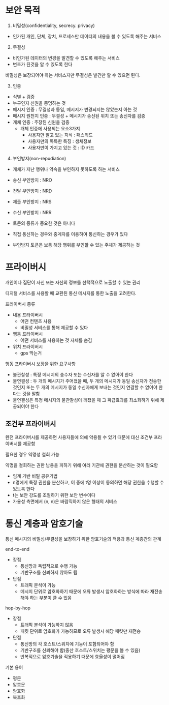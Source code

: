 # 보안 목적
1. 비밀성(confidentiality, secrecy. privacy) 
* 인가된 개인, 단체, 장치, 프로세스만 데이터의 내용을 볼 수 있도록 해주는 서비스

2. 무결성
* 비인가된 데이터의 변경을 발견할 수 있도록 해주는 서비스
* 변조가 된것을 알 수 있도록 한다

비밀성은 보장되어야 하는 서비스지만 무결성은 발견만 할 수 있으면 된다.

3. 인증
* 식별 + 검증
* 누구인지 신원을 증명하는 것
* 메시지 인증 : 무결성과 동일, 메시지가 변경되지는 않았는지 아는 것
* 메시지 원천지 인증 : 무결성 + 메시지가 송신된 위치 또는 송신자를 검증
* 개체 인증 : 주장된 신원을 검증
    * 개체 인증에 사용되는 요소3가지
        * 사용자만 알고 있는 지식 : 패스워드
        * 사용자만의 독특한 특징 : 생체정보
        * 사용자만이 가지고 있는 것 : ID 카드

4. 부인방지(non-repudiation)
* 개체가 지난 행위나 약속을 부인하지 못하도록 하는 서비스
* 송신 부인방지 : NRO
* 전달 부인방지 : NRD
* 제출 부인방지 : NRS
* 수신 부인방지 : NRR

* 토큰의 종류가 중요한 것은 아니다
* 직접 통신하는 경우와 중계자를 이용하여 통신하는 경우가 있다
* 부인방지 토큰은 보통 해당 행위를 부인할 수 있는 주체가 제공하는 것

 
 # 프라이버시
개인이나 집단이 자신 또는 자신의 정보를 선택적으로 노출할 수 있는 권리

디지털 서비스를 사용할 때 교환된 통신 메시지를 통한 노출을 고려한다.

프러이버시 종류
* 내용 프라이버시
    * 어떤 컨텐츠 사용
    * 비밀성 서비스를 통해 제공할 수 있다
* 행동 프라이버시
    * 어떤 서비스를 사용하는 것 자체를 숨김
* 위치 프라이버시
    * gps 막는거


행동 프라이버시 보장을 위한 요구사항
* 불관찰성 : 특정 메시지의 송수자 또는 수신자를 알 수 없어야 한다
* 불연결성 : 두 개의 메시지가 주어졌을 때, 두 개의 메시지가 동일 송신자가 전송한 것인지 또는 두 개의 메시지가 동일 수신자에게 보내는 것인지 연결할 수 없어야 한다는 것을 말함
* 불연결성은 특정 메시지의 불관찰성이 깨졌을 때 그 파급효과를 최소화하기 위해 제공되어야 한다

## 조건부 프라이버시
완전 프라이버시를 제공하면 사용자들에 의해 악용될 수 있기 때문에 대신 조건부 프라이버시를 제공함

필요한 경우 익명성 철회 가능

익명을 철회하는 권한 남용을 피하기 위해 여러 기관에 권한을 분산하는 것이 필요함
* 임계 기반 비밀 공유기법
* n명에게 특정 권한을 분산하고, 이 중에 t명 이상이 동의하면 해당 권한을 수행할 수 있도록 한다
* t는 보안 강도를 조절하기 위한 보안 변수이다
* 가용성 측면에서 (n, n)은 바람직하지 않은 형태의 서비스

# 통신 계층과 암호기술
통신 메시지의 비밀성/무결성을 보장하기 위한 암호기술의 적용과 통신 계층간의 관계

end-to-end
* 장점
    * 통신망과 독립적으로 수행 가능
    * 기반구조를 신뢰하지 않아도 됨
* 단점
    * 트래픽 분석이 가능
    * 메시지 단위로 암호화하기 때문에 오류 발생시 암호화하는 방식에 따라 재전송해야 하는 부분이 클 수 있음

hop-by-hop
* 장점
    * 트래픽 분석이 가능하지 않음
    * 패킷 단위로 암호화가 가능하므로 오류 발생시 해당 패킷만 재전송
* 단점
    * 통신망의 각 호스트/스위치에 기능이 포함되어야 함
    * 기반구조를 신뢰해야 함(중산 호스트/스위치는 평문을 볼 수 있음)
    * 반복적으로 암호기술을 적용하기 때문에 효율성이 떨어짐



기본 용어
* 평문
* 암호문
* 암호화
* 복호화
